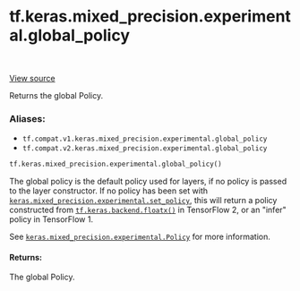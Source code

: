 <div itemscope itemtype="http://developers.google.com/ReferenceObject">
<meta itemprop="name" content="tf.keras.mixed_precision.experimental.global_policy" />
<meta itemprop="path" content="Stable" />
</div>

# tf.keras.mixed_precision.experimental.global_policy

<!-- Insert buttons -->

<table class="tfo-notebook-buttons tfo-api" align="left">
</table>

<a target="_blank" href="/code/stable/tensorflow/python/keras/mixed_precision/experimental/policy.py">View source</a>



<!-- Start diff -->
Returns the global Policy.

### Aliases:

* `tf.compat.v1.keras.mixed_precision.experimental.global_policy`
* `tf.compat.v2.keras.mixed_precision.experimental.global_policy`


``` python
tf.keras.mixed_precision.experimental.global_policy()
```



<!-- Placeholder for "Used in" -->

The global policy is the default policy used for layers, if no policy is
passed to the layer constructor. If no policy has been set with
<a href="../../../../tf/keras/mixed_precision/experimental/set_policy.md"><code>keras.mixed_precision.experimental.set_policy</code></a>, this will return a policy
constructed from <a href="../../../../tf/keras/backend/floatx.md"><code>tf.keras.backend.floatx()</code></a> in TensorFlow 2, or an "infer"
policy in TensorFlow 1.

See <a href="../../../../tf/keras/mixed_precision/experimental/Policy.md"><code>keras.mixed_precision.experimental.Policy</code></a> for more information.

#### Returns:

The global Policy.
